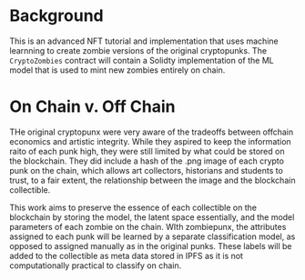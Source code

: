 # Background
This is an advanced NFT tutorial and implementation that uses machine learnning to create zombie versions of the original cryptopunks. The `CryptoZombies` contract will contain a Solidty implementation of the ML model that is used to mint new zombies entirely on chain. 

# On Chain v. Off Chain
THe original cryptopunx were very aware of the tradeoffs between offchain economics and artistic integrity. While they aspired to keep the information raito of each punk high, they were still limited by what could be stored on the blockchain. They did include a hash of the .png image of each crypto punk on the chain, which allows art collectors, historians and students to trust, to a fair extent, the relationship between the image and the blockchain collectible. 

This work aims to preserve the essence of each collectible on the blockchain by storing the model, the latent space essentially, and the model parameters of each zombie on the chain. WIth zombiepunx, the attributes assigned to each punk will be learned by a separate classification model, as opposed to assigned manually as in the original punks. These labels will be added to the collectible as meta data stored in IPFS as it is not computationally practical to classify on chain.



